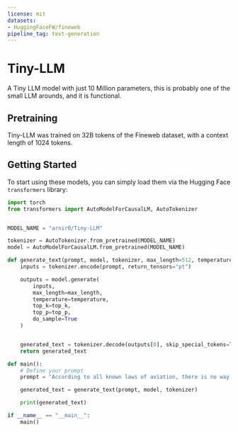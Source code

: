 ```yaml
---
license: mit
datasets:
- HuggingFaceFW/fineweb
pipeline_tag: text-generation
---
```

# Tiny-LLM

A Tiny LLM model with just 10 Million parameters, this is probably one of the small LLM arounds, and it is functional.

## Pretraining

Tiny-LLM was trained on 32B tokens of the Fineweb dataset, with a context length of 1024 tokens.

## Getting Started

To start using these models, you can simply load them via the Hugging Face `transformers` library:

```python
import torch
from transformers import AutoModelForCausalLM, AutoTokenizer


MODEL_NAME = "arnir0/Tiny-LLM"

tokenizer = AutoTokenizer.from_pretrained(MODEL_NAME)
model = AutoModelForCausalLM.from_pretrained(MODEL_NAME)

def generate_text(prompt, model, tokenizer, max_length=512, temperature=1, top_k=50, top_p=0.95):
    inputs = tokenizer.encode(prompt, return_tensors="pt")

    outputs = model.generate(
        inputs,
        max_length=max_length,
        temperature=temperature,
        top_k=top_k,
        top_p=top_p,
        do_sample=True
    )


    generated_text = tokenizer.decode(outputs[0], skip_special_tokens=True)
    return generated_text

def main():
    # Define your prompt
    prompt = "According to all known laws of aviation, there is no way a bee should be able to fly."

    generated_text = generate_text(prompt, model, tokenizer)

    print(generated_text)

if __name__ == "__main__":
    main()
```